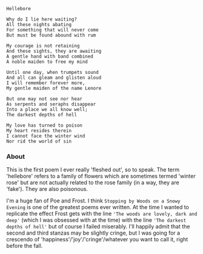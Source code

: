 ```
Hellebore

Why do I lie here waiting?
All these nights abating
For something that will never come
But must be found abound with rum

My courage is not retaining
And these sights, they are awaiting
A gentle hand with band combined
A noble maiden to free my mind

Until one day, when trumpets sound
And all can gleam and glisten aloud
I will remember forever more,
My gentle maiden of the name Lenore

But one may not see nor hear
As serpents and seraphs disappear
Into a place we all know well;
The darkest depths of hell

My love has turned to poison
My heart resides therein
I cannot face the winter wind
Nor rid the world of sin
```

### About
This is the first poem I ever really 'fleshed out', so to speak. The term 'hellebore' refers to a family of flowers which are sometimes termed 'winter rose' but are not actually related to the rose family (in a way, they are 'fake'). They are also poisonous.

I'm a huge fan of Poe and Frost. I think `Stopping by Woods on a Snowy Evening` is one of the greatest poems ever written. At the time I wanted to replicate the effect Frost gets with the line `'The woods are lovely, dark and deep'` (which I was obsessed with at the time) with the line `'The darkest depths of hell'` but of course I failed miserably. I'll happily admit that the second and third stanzas may be slightly cringe, but I was going for a crescendo of 'happiness'/'joy'/'cringe'/whatever you want to call it, right before the fall.
